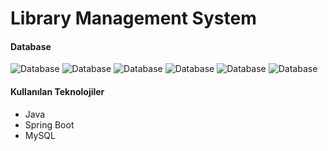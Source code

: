 # Library Management System

#### Database
![Database](/ımages/1.png)
![Database](/ımages/2.png)
![Database](/ımages/3.png)
![Database](/ımages/4.png)
![Database](/ımages/5.png)
![Database](/ımages/6.png)

#### Kullanılan Teknolojiler
- Java
- Spring Boot
- MySQL